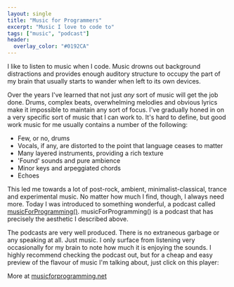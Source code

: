 ```yaml
---
layout: single
title: "Music for Programmers"
excerpt: "Music I love to code to"
tags: ["music", "podcast"]
header:
  overlay_color: "#0192CA"
---
```


I like to listen to music when I code.  Music drowns out background distractions and provides enough auditory structure to occupy the part of my brain that usually starts to wander when left to its own devices.

Over the years I've learned that not just _any_ sort of music will get the job done.  Drums, complex beats, overwhelming melodies and obvious lyrics make it impossible to maintain any sort of focus.  I've gradually honed in on a very specific sort of music that I can work to.  It's hard to define, but good work music for me usually contains a number of the following:

* Few, or no, drums
* Vocals, if any, are distorted to the point that language ceases to matter
* Many layered instruments, providing a rich texture
* 'Found' sounds and pure ambience
* Minor keys and arpeggiated chords
* Echoes

This led me towards a lot of post-rock, ambient, minimalist-classical, trance and experimental music.  No matter how much I find, though, I always need more.  Today I was introduced to something wonderful, a podcast called  [musicForProgramming()](https://musicforprogramming.net).  musicForProgramming() is a podcast that has precisely the aesthetic I described above.

The podcasts are very well produced.  There is no extraneous garbage or any speaking at all.  Just  music.  I only surface from listening very occasionally for my brain to note how much it is enjoying the sounds.  I highly recommend checking the podcast out, but for a cheap and easy preview of the flavour of music I'm talking about, just click on this player:

More at [musicforprogramming.net](https://musicforprogramming.net)
